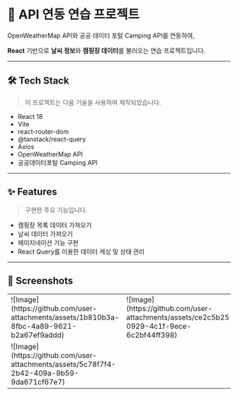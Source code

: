 # 🚀 API 연동 연습 프로젝트

OpenWeatherMap API와 공공 데이터 포털 Camping API를 연동하여,

**React** 기반으로 **날씨 정보**와 **캠핑장 데이터**를 불러오는 연습 프로젝트입니다.

---

## 🛠️ Tech Stack

> 이 프로젝트는 다음 기술을 사용하여 제작되었습니다.
> 
- React 18
- Vite
- react-router-dom
- @tanstack/react-query
- Axios
- OpenWeatherMap API
- 공공데이터포털 Camping API

---

## ✨ Features

> 구현한 주요 기능입니다.
> 
- 캠핑장 목록 데이터 가져오기
- 날씨 데이터 가져오기
- 페이지네이션 기능 구현
- React Query를 이용한 데이터 캐싱 및 상태 관리
  
---

## 📸 Screenshots

<table>
  <tr>
    <td>![Image](https://github.com/user-attachments/assets/1b810b3a-8fbc-4a89-9621-b2a67ef9addd)</td>
    <td>![Image](https://github.com/user-attachments/assets/ce2c5b25-0929-4c1f-9ece-6c2bf44ff398)</td>
  </tr>
  <tr><td>![Image](https://github.com/user-attachments/assets/5c78f7f4-2b42-409a-9b59-9da671cf67e7)</td></tr>
</table>
